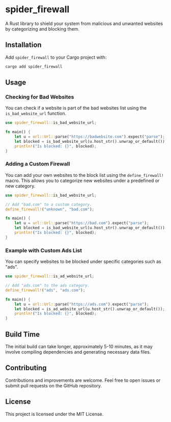 # spider_firewall

A Rust library to shield your system from malicious and unwanted websites by categorizing and blocking them.

## Installation

Add `spider_firewall` to your Cargo project with:

```sh
cargo add spider_firewall
```

## Usage

### Checking for Bad Websites

You can check if a website is part of the bad websites list using the `is_bad_website_url` function.

```rust
use spider_firewall::is_bad_website_url;

fn main() {
    let u = url::Url::parse("https://badwebsite.com").expect("parse");
    let blocked = is_bad_website_url(u.host_str().unwrap_or_default());
    println!("Is blocked: {}", blocked);
}
```

### Adding a Custom Firewall

You can add your own websites to the block list using the `define_firewall!` macro. This allows you to categorize new websites under a predefined or new category.

```rust
use spider_firewall::is_bad_website_url;

// Add "bad.com" to a custom category.
define_firewall!("unknown", "bad.com");

fn main() {
    let u = url::Url::parse("https://bad.com").expect("parse");
    let blocked = is_bad_website_url(u.host_str().unwrap_or_default());
    println!("Is blocked: {}", blocked);
}
```

### Example with Custom Ads List

You can specify websites to be blocked under specific categories such as "ads".

```rust
use spider_firewall::is_ad_website_url;

// Add "ads.com" to the ads category.
define_firewall!("ads", "ads.com");

fn main() {
    let u = url::Url::parse("https://ads.com").expect("parse");
    let blocked = is_ad_website_url(u.host_str().unwrap_or_default());
    println!("Is blocked: {}", blocked);
}
```

## Build Time

The initial build can take longer, approximately 5-10 minutes, as it may involve compiling dependencies and generating necessary data files.

## Contributing

Contributions and improvements are welcome. Feel free to open issues or submit pull requests on the GitHub repository.

## License

This project is licensed under the MIT License.
